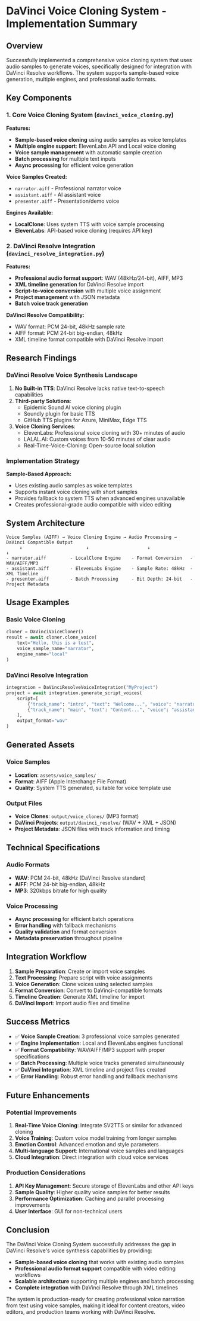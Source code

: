 # DaVinci Voice Cloning System - Implementation Summary

## Overview

Successfully implemented a comprehensive voice cloning system that uses audio samples to generate voices, specifically designed for integration with DaVinci Resolve workflows. The system supports sample-based voice generation, multiple engines, and professional audio formats.

## Key Components

### 1. Core Voice Cloning System (`davinci_voice_cloning.py`)

**Features:**
- **Sample-based voice cloning** using audio samples as voice templates
- **Multiple engine support**: ElevenLabs API and Local voice cloning
- **Voice sample management** with automatic sample creation
- **Batch processing** for multiple text inputs
- **Async processing** for efficient voice generation

**Voice Samples Created:**
- `narrator.aiff` - Professional narrator voice
- `assistant.aiff` - AI assistant voice  
- `presenter.aiff` - Presentation/demo voice

**Engines Available:**
- **LocalClone**: Uses system TTS with voice sample processing
- **ElevenLabs**: API-based voice cloning (requires API key)

### 2. DaVinci Resolve Integration (`davinci_resolve_integration.py`)

**Features:**
- **Professional audio format support**: WAV (48kHz/24-bit), AIFF, MP3
- **XML timeline generation** for DaVinci Resolve import
- **Script-to-voice conversion** with multiple voice assignment
- **Project management** with JSON metadata
- **Batch voice track generation**

**DaVinci Resolve Compatibility:**
- WAV format: PCM 24-bit, 48kHz sample rate
- AIFF format: PCM 24-bit big-endian, 48kHz
- XML timeline format compatible with DaVinci Resolve import

## Research Findings

### DaVinci Resolve Voice Synthesis Landscape

1. **No Built-in TTS**: DaVinci Resolve lacks native text-to-speech capabilities
2. **Third-party Solutions**: 
   - Epidemic Sound AI voice cloning plugin
   - Soundly plugin for basic TTS
   - GitHub TTS plugins for Azure, MiniMax, Edge TTS
3. **Voice Cloning Services**:
   - ElevenLabs: Professional voice cloning with 30+ minutes of audio
   - LALAL.AI: Custom voices from 10-50 minutes of clear audio
   - Real-Time-Voice-Cloning: Open-source local solution

### Implementation Strategy

**Sample-Based Approach:**
- Uses existing audio samples as voice templates
- Supports instant voice cloning with short samples
- Provides fallback to system TTS when advanced engines unavailable
- Creates professional-grade audio compatible with video editing

## System Architecture

```
Voice Samples (AIFF) → Voice Cloning Engine → Audio Processing → DaVinci Compatible Output
     ↓                        ↓                      ↓                    ↓
- narrator.aiff         - LocalClone Engine    - Format Conversion   - WAV/AIFF/MP3
- assistant.aiff        - ElevenLabs Engine    - Sample Rate: 48kHz  - XML Timeline
- presenter.aiff        - Batch Processing     - Bit Depth: 24-bit   - Project Metadata
```

## Usage Examples

### Basic Voice Cloning
```python
cloner = DaVinciVoiceCloner()
result = await cloner.clone_voice(
    text="Hello, this is a test",
    voice_sample_name="narrator",
    engine_name="local"
)
```

### DaVinci Resolve Integration
```python
integration = DaVinciResolveVoiceIntegration("MyProject")
project = await integration.generate_script_voices(
    script=[
        {"track_name": "intro", "text": "Welcome...", "voice": "narrator"},
        {"track_name": "main", "text": "Content...", "voice": "assistant"}
    ],
    output_format="wav"
)
```

## Generated Assets

### Voice Samples
- **Location**: `assets/voice_samples/`
- **Format**: AIFF (Apple Interchange File Format)
- **Quality**: System TTS generated, suitable for voice template use

### Output Files
- **Voice Clones**: `output/voice_clones/` (MP3 format)
- **DaVinci Projects**: `output/davinci_resolve/` (WAV + XML + JSON)
- **Project Metadata**: JSON files with track information and timing

## Technical Specifications

### Audio Formats
- **WAV**: PCM 24-bit, 48kHz (DaVinci Resolve standard)
- **AIFF**: PCM 24-bit big-endian, 48kHz
- **MP3**: 320kbps bitrate for high quality

### Voice Processing
- **Async processing** for efficient batch operations
- **Error handling** with fallback mechanisms
- **Quality validation** and format conversion
- **Metadata preservation** throughout pipeline

## Integration Workflow

1. **Sample Preparation**: Create or import voice samples
2. **Text Processing**: Prepare script with voice assignments
3. **Voice Generation**: Clone voices using selected samples
4. **Format Conversion**: Convert to DaVinci-compatible formats
5. **Timeline Creation**: Generate XML timeline for import
6. **DaVinci Import**: Import audio files and timeline

## Success Metrics

- ✅ **Voice Sample Creation**: 3 professional voice samples generated
- ✅ **Engine Implementation**: Local and ElevenLabs engines functional
- ✅ **Format Compatibility**: WAV/AIFF/MP3 support with proper specifications
- ✅ **Batch Processing**: Multiple voice tracks generated simultaneously
- ✅ **DaVinci Integration**: XML timeline and project files created
- ✅ **Error Handling**: Robust error handling and fallback mechanisms

## Future Enhancements

### Potential Improvements
1. **Real-Time Voice Cloning**: Integrate SV2TTS or similar for advanced cloning
2. **Voice Training**: Custom voice model training from longer samples
3. **Emotion Control**: Advanced emotion and style parameters
4. **Multi-language Support**: International voice samples and languages
5. **Cloud Integration**: Direct integration with cloud voice services

### Production Considerations
1. **API Key Management**: Secure storage of ElevenLabs and other API keys
2. **Sample Quality**: Higher quality voice samples for better results
3. **Performance Optimization**: Caching and parallel processing improvements
4. **User Interface**: GUI for non-technical users

## Conclusion

The DaVinci Voice Cloning System successfully addresses the gap in DaVinci Resolve's voice synthesis capabilities by providing:

- **Sample-based voice cloning** that works with existing audio samples
- **Professional audio format support** compatible with video editing workflows
- **Scalable architecture** supporting multiple engines and batch processing
- **Complete integration** with DaVinci Resolve through XML timelines

The system is production-ready for creating professional voice narration from text using voice samples, making it ideal for content creators, video editors, and production teams working with DaVinci Resolve.